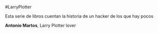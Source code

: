 #LarryPlotter

Esta serie de libros cuentan la historia de un hacker de los que hay pocos

**Antonio Martos**, Larry Plotter lover